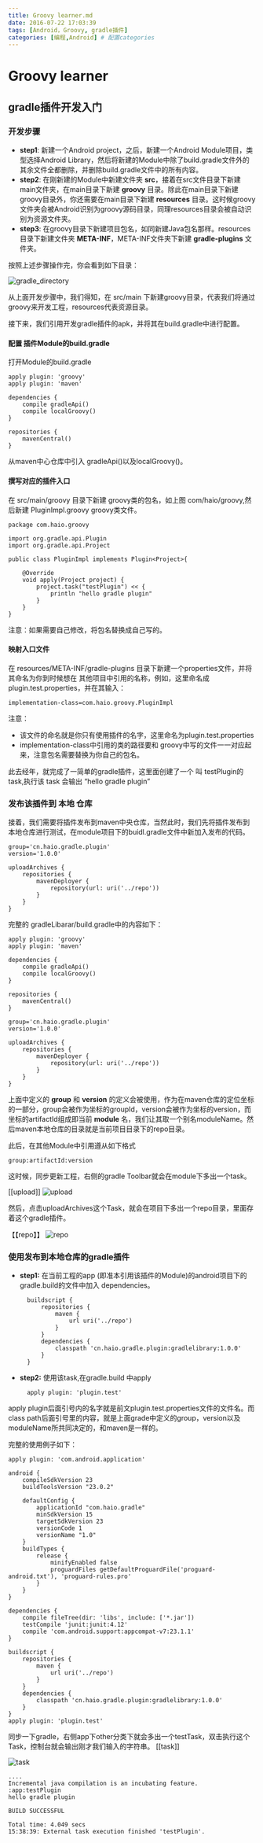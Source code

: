 ```yaml
---
title: Groovy learner.md
date: 2016-07-22 17:03:39
tags: [Android，Groovy, gradle插件]
categories: [编程,Android] # 配置categories
---
```


# Groovy learner

## gradle插件开发入门

### 开发步骤

* **step1**: 新建一个Android project，之后，新建一个Android Module项目，类型选择Android Library，然后将新建的Module中除了build.gradle文件外的其余文件全都删除，并删除build.gradle文件中的所有内容。
* **step2**: 在刚新建的Module中新建文件夹 **src**，接着在src文件目录下新建main文件夹，在main目录下新建 **groovy** 目录。除此在main目录下新建groovy目录外，你还需要在main目录下新建 **resources** 目录。这时候groovy文件夹会被Android识别为groovy源码目录，同理resources目录会被自动识别为资源文件夹。
* **step3**: 在groovy目录下新建项目包名，如同新建Java包名那样。resources目录下新建文件夹 **META-INF**，META-INF文件夹下新建 **gradle-plugins** 文件夹。

按照上述步骤操作完，你会看到如下目录：

![gradle_directory](http://i.imgur.com/R8P4HIv.png)

从上面开发步骤中，我们得知，在 src/main 下新建groovy目录，代表我们将通过groovy来开发工程，resources代表资源目录。

接下来，我们引用开发gradle插件的apk，并将其在build.gradle中进行配置。

#### 配置 插件Module的build.gradle

打开Module的build.gradle

	apply plugin: 'groovy'
	apply plugin: 'maven'
	
	dependencies {
	    compile gradleApi()
	    compile localGroovy()
	}
	
	repositories {
	    mavenCentral()
	}

从maven中心仓库中引入 gradleApi()以及localGroovy()。

#### 撰写对应的插件入口

在 src/main/groovy 目录下新建 groovy类的包名，如上图 com/haio/groovy,然后新建 PluginImpl.groovy groovy类文件。

	package com.haio.groovy
	
	import org.gradle.api.Plugin
	import org.gradle.api.Project
	
	public class PluginImpl implements Plugin<Project>{
	
	    @Override
	    void apply(Project project) {
	        project.task("testPlugin") << {
	            println "hello gradle plugin"
	        }
	    }
	}

注意：如果需要自己修改，将包名替换成自己写的。

#### 映射入口文件

在 resources/META-INF/gradle-plugins 目录下新建一个properties文件，并将其命名为你到时候想在 其他项目中引用的名称，例如，这里命名成 plugin.test.properties，并在其输入：

	implementation-class=com.haio.groovy.PluginImpl

注意： 
	
* 该文件的命名就是你只有使用插件的名字，这里命名为plugin.test.properties
* implementation-class中引用的类的路径要和 groovy中写的文件一一对应起来，注意包名需要替换为你自己的包名。

此去经年，就完成了一简单的gradle插件，这里面创建了一个 叫 testPlugin的task,执行该 task 会输出 “hello gradle plugin”

### 发布该插件到 本地 仓库

接着，我们需要将插件发布到maven中央仓库，当然此时，我们先将插件发布到本地仓库进行测试，在module项目下的buidl.gradle文件中新加入发布的代码。

	group='cn.haio.gradle.plugin'
	version='1.0.0'
	
	uploadArchives {
	    repositories {
	        mavenDeployer {
	            repository(url: uri('../repo'))
	        }
	    }
	}

完整的 gradleLibarar/build.gradle中的内容如下：

	apply plugin: 'groovy'
	apply plugin: 'maven'
	
	dependencies {
	    compile gradleApi()
	    compile localGroovy()
	}
	
	repositories {
	    mavenCentral()
	}
	
	group='cn.haio.gradle.plugin'
	version='1.0.0'
	
	uploadArchives {
	    repositories {
	        mavenDeployer {
	            repository(url: uri('../repo'))
	        }
	    }
	}

上面中定义的 **group** 和 **version** 的定义会被使用，作为在maven仓库的定位坐标的一部分，group会被作为坐标的groupId，version会被作为坐标的version，而坐标的artifactId组成即当前 **module** 名，我们让其取一个别名moduleName。然后maven本地仓库的目录就是当前项目目录下的repo目录。

此后，在其他Module中引用遵从如下格式

	group:artifactId:version

这时候，同步更新工程，右侧的gradle Toolbar就会在module下多出一个task。

[[upload]]
![upload](http://i.imgur.com/CPEYKXy.png)

然后，点击uploadArchives这个Task，就会在项目下多出一个repo目录，里面存着这个gradle插件。

【【repo】】
![repo](http://i.imgur.com/HbIkeEn.png)

### 使用发布到本地仓库的gradle插件

* **step1:** 在当前工程的app (即准本引用该插件的Module)的android项目下的gradle.build的文件中加入 dependencies。
 
		buildscript {
		    repositories {
		        maven {
		            url uri('../repo')
		        }
		    }
		    dependencies {
		        classpath 'cn.haio.gradle.plugin:gradlelibrary:1.0.0'
		    }
		}
* **step2:** 使用该task,在gradle.build 中apply

		apply plugin: 'plugin.test'

apply plugin后面引号内的名字就是前文plugin.test.properties文件的文件名。而class path后面引号里的内容，就是上面grade中定义的group，version以及moduleName所共同决定的，和maven是一样的。

完整的使用例子如下：

	apply plugin: 'com.android.application'
	
	android {
	    compileSdkVersion 23
	    buildToolsVersion "23.0.2"
	
	    defaultConfig {
	        applicationId "com.haio.gradle"
	        minSdkVersion 15
	        targetSdkVersion 23
	        versionCode 1
	        versionName "1.0"
	    }
	    buildTypes {
	        release {
	            minifyEnabled false
	            proguardFiles getDefaultProguardFile('proguard-android.txt'), 'proguard-rules.pro'
	        }
	    }
	}
	
	dependencies {
	    compile fileTree(dir: 'libs', include: ['*.jar'])
	    testCompile 'junit:junit:4.12'
	    compile 'com.android.support:appcompat-v7:23.1.1'
	}
	
	buildscript {
	    repositories {
	        maven {
	            url uri('../repo')
	        }
	    }
	    dependencies {
	        classpath 'cn.haio.gradle.plugin:gradlelibrary:1.0.0'
	    }
	}
	apply plugin: 'plugin.test'

同步一下gradle，右侧app下other分类下就会多出一个testTask，双击执行这个Task，控制台就会输出刚才我们输入的字符串。
[[task]]

![task](http://i.imgur.com/m7cvXwg.png)

	....
	Incremental java compilation is an incubating feature.
	:app:testPlugin
	hello gradle plugin
	
	BUILD SUCCESSFUL
	
	Total time: 4.049 secs
	15:38:39: External task execution finished 'testPlugin'.



